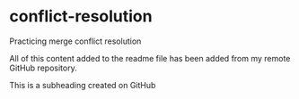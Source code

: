# conflict-resolution
Practicing merge conflict resolution

All of this content added to the readme file has been added from my remote GitHub repository.

This is a subheading created on GitHub
